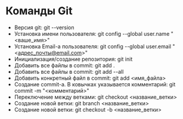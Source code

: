 # Команды Git

* Версия git: git --version
* Установка имени пользователя: git config --global user.name "<ваше_имя>"
* Установка Email-а пользователя: git config --global user.email "<адрес_почты@email.com>"
* Инициализация/создание репозитория: git init
* Добавить все файлы в commit: git add .
* Добавить все файлы в commit: git add --all
* Добавить конкретный файл в commit: git add <имя_файла> 
* Создание commit-а. В ковычках указывается комментарий: git commit -m "<комментарий>"
* Переключение между ветками: git checkout <название_ветки> 
* Создание новой ветки: git branch <название_ветки>
* Создание новой ветки: git checkout -b <название_ветки>
